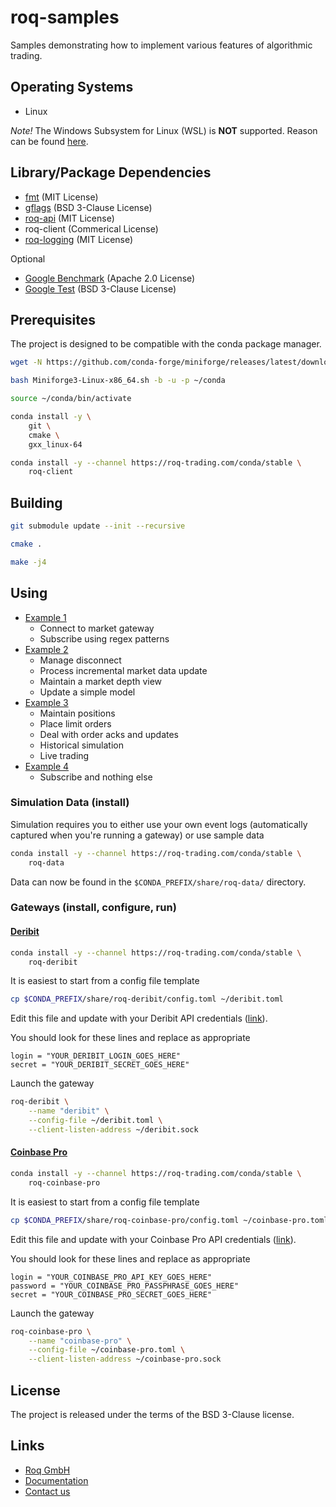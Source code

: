 # roq-samples

Samples demonstrating how to implement various features of algorithmic trading.


## Operating Systems

* Linux

*Note!*
The Windows Subsystem for Linux (WSL) is **NOT** supported.
Reason can be found [here](https://devblogs.microsoft.com/commandline/windowswsl-interop-with-af_unix/).


## Library/Package Dependencies

* [fmt](https://github.com/fmtlib/fmt) (MIT License)
* [gflags](https://github.com/gflags/gflags) (BSD 3-Clause License)
* [roq-api](https://github.com/roq-trading/roq-api) (MIT License)
* roq-client (Commerical License)
* [roq-logging](https://github.com/roq-trading/roq-api) (MIT License)

Optional

* [Google Benchmark](https://github.com/google/benchmark) (Apache 2.0 License)
* [Google Test](https://github.com/google/googletest) (BSD 3-Clause License)


## Prerequisites

The project is designed to be compatible with the conda package manager.

```bash
wget -N https://github.com/conda-forge/miniforge/releases/latest/download/Miniforge3-Linux-x86_64.sh

bash Miniforge3-Linux-x86_64.sh -b -u -p ~/conda

source ~/conda/bin/activate

conda install -y \
    git \
    cmake \
    gxx_linux-64

conda install -y --channel https://roq-trading.com/conda/stable \
    roq-client
```


## Building

```bash
git submodule update --init --recursive

cmake .

make -j4
```


## Using

* [Example 1](./src/roq/samples/example-1/README.md)
  * Connect to market gateway
  * Subscribe using regex patterns
* [Example 2](./src/roq/samples/example-2/README.md)
  * Manage disconnect
  * Process incremental market data update
  * Maintain a market depth view
  * Update a simple model
* [Example 3](./src/roq/samples/example-3/README.md)
  * Maintain positions
  * Place limit orders
  * Deal with order acks and updates
  * Historical simulation
  * Live trading
* [Example 4](./src/roq/samples/example-4/README.md)
  * Subscribe and nothing else


### Simulation Data (install)

Simulation requires you to either use your own event logs (automatically
captured when you're running a gateway) or use sample data

```bash
conda install -y --channel https://roq-trading.com/conda/stable \
    roq-data
```

Data can now be found in the `$CONDA_PREFIX/share/roq-data/` directory.


### Gateways (install, configure, run)


#### [Deribit](https://roq-trading.com/docs/gateways/deribit/index.html)

```bash
conda install -y --channel https://roq-trading.com/conda/stable \
    roq-deribit
```

It is easiest to start from a config file template

```bash
cp $CONDA_PREFIX/share/roq-deribit/config.toml ~/deribit.toml
```

Edit this file and update with your Deribit API credentials
([link](https://test.deribit.com/main#/account?scrollTo=api)).

You should look for these lines and replace as appropriate

```text
login = "YOUR_DERIBIT_LOGIN_GOES_HERE"
secret = "YOUR_DERIBIT_SECRET_GOES_HERE"
```

Launch the gateway

```bash
roq-deribit \
    --name "deribit" \
    --config-file ~/deribit.toml \
    --client-listen-address ~/deribit.sock
```

#### [Coinbase Pro](https://roq-trading.com/docs/gateways/deribit/index.html)

```bash
conda install -y --channel https://roq-trading.com/conda/stable \
    roq-coinbase-pro
```

It is easiest to start from a config file template

```bash
cp $CONDA_PREFIX/share/roq-coinbase-pro/config.toml ~/coinbase-pro.toml
```

Edit this file and update with your Coinbase Pro API credentials
([link](https://public.sandbox.pro.coinbase.com/profile/api)).

You should look for these lines and replace as appropriate

```text
login = "YOUR_COINBASE_PRO_API_KEY_GOES_HERE"
password = "YOUR_COINBASE_PRO_PASSPHRASE_GOES_HERE"
secret = "YOUR_COINBASE_PRO_SECRET_GOES_HERE"
```

Launch the gateway

```bash
roq-coinbase-pro \
    --name "coinbase-pro" \
    --config-file ~/coinbase-pro.toml \
    --client-listen-address ~/coinbase-pro.sock
```

## License

The project is released under the terms of the BSD 3-Clause license.


## Links

* [Roq GmbH](https://roq-trading.com/)
* [Documentation](https://roq-trading.com/docs/)
* [Contact us](mailto:info@roq-trading.com)
